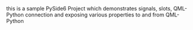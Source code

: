 this is a sample PySide6 Project which demonstrates signals, slots, QML-Python connection and exposing various properties to and from QML-Python

